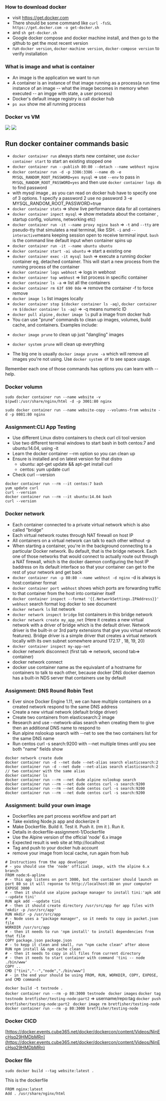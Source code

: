 ### How to download docker 
* visit https://get.docker.com
* There should be some command like ```curl -fsSL https://get.docker.com -o get-docker.sh```
* and ```sh get-docker.sh```
* Google docker compose and docker machine install, and then go to the github to get the most recent version
* run ```docker version```,  ```docker-machine version```,  ```docker-compose version``` to verify installation

### What is image and what is container
* An image is the application we want to run 
* A container is an instance of that image running as a process(a run time instance of an image -- what the image becomes in memory when executed -- an imgge with state, a user process)
* Docker's default image registry is call docker hub
* ```ps aux``` show me all running process


### Docker vs VM
![](./img/docker1.png)
![](./img/docker2.png)

## Run docker container commands basic
*  ```docker container run``` always starts new container, use ```docker container start``` to start an existing stopped one
* ```docker container run --publish 80:80 --detach --name webhost nginx```
* ```docker container run -d -p 3386:3386 --name db -e MYSQL_RANDOM_ROOT_PASSWORD=yes mysql``` => use ```--env``` to pass in ```MYSQL_RANDOM_ROOT_PASSWORD=yes``` and then use ```docker container logs db``` to find password 
* with mysql image , as you can read on docker hub have to specify one of 3 options. 1 specify a password 2 use no password 3 -e MYSQL_RANDOM_ROOT_PASSWORD=true
* ```docker container stats``` => show live performance data for all containers
* ```docker container inpect mysql``` => show metadata about the container , startup config, volumns, networking etc)
* ```docker container run -it --name proxy nginx bash``` => ```-t``` and ```--tty``` are pseudo-tty that simulates a real terminal, like SSH. ```-i``` and ```--interactive```means keeping session open to receive terminal input. ```bash``` is the command line default input when container spins up 
* ```docker container run -it --name ubuntu ubuntu```
* ```docker container start -ai ubuntu``` => start a existing one
* ```docker container exec -it mysql bash``` => execute a running docker container eg, detached container. This will start a new process from the running process of the container
* ```docker container logs webhost``` => logs in webhost
* ```docker container top webhost``` => list process in specific container 
* ```docker container ls -a``` => list all the containers 
* ```docker container rm 63f 690 0de``` => remove the container -f to force remove
* ```docker image ls``` list images locally
* ```docker container stop $(docker container ls -aq)```, ```docker container rm $(docker container ls -aq)``` => -q means numeric ID
* ```docker pull alpine``` , ```docker image ls``` pull a image from docker hub
* You can use "prune" commands to clean up images, volumes, build cache, and containers. Examples include:

- ```docker image prune``` to clean up just "dangling" images

- ```docker system prune``` will clean up everything

- The big one is usually ```docker image prune -a``` which will remove all images you're not using. Use ```docker system df``` to see space usage.

Remember each one of those commands has options you can learn with --help.

### Docker volumn
```sudo docker container run --name website -v $(pwd):/usr/share/nginx/html -d -p 3001:80 nginx ```

```sudo docker container run --name website-copy --volumns-from website -d -p 8081:80 nginx```

### Assignment:CLI App Testing
* Use different Linux distro containers to check curl cli tool version
* Use two different terminal windows to start bash in both centos:7 and ubuntu:14.04, using -it
* Learn the docker container --rm option so you can clean up
* Ensure is installed and on latest version for that distro
  * ubuntu: apt-get update && apt-get install curl
  * centos: yum update curl
 * Check curl --version   
 ```
docker container run --rm --it centos:7 bash
yum update curl
curl --version
docker container run --rm --it ubuntu:14.04 bash
curl --version
```

### Docker network
* Each container connected to a private virtual network which is also called "bridge"
* Each virtual network routes through NAT firewall on host IP
* All containers on a virtual network can talk to each other without -p
* When starting a container, you're in the background connecting to a particular Docker network. Bu default, that is the bridge network. Each one of those networks that would connect to actually route out through a NAT firewall, which is the docker daemon configuring the host IP baddress on its default interface so that your container can get to the rest of your network and get back
* ```docker container run -p 80:80 --name webhost -d nginx``` -d is always is host:container format
* ```docker container port webhost``` shows which ports are forwarding traffic to that container from the host into container itself
* ```docker container inspect --format '{{.NetworkSettings.IPAddress}}' webhost``` search format log docker to see document
* ```docker network ls``` list network
* ```docker network inspect bridge``` list containers in this bridge network
* ```docker network create my_app_net``` (Here it creates a new virtual network with a driver of bridge which is the default driver. Network driver is the built-in or 3rd party extensions that give you virtual network features). Bridge driver is a simple driver that creates a virtual network locally with its own subnet somewhere around 172.17 , 18, 19, 20)
* ```docker container inspect my-app-net```
* docker network disconnect <tab> <tab> (first tab => network, second tab=> container)
* docker network connect <tab><tab> 
* docker use container name as the equivalant of a hostname for containers to talk to each other, because docker DNS docker daemon has a built-in NDS server that containers use by default


### Assignment: DNS Round Robin Test
* Ever since Docker Engine 1.11, we can have multiple containers on a created network respond to the same DNS address
* Create a new virtual network (default bridge driver)
* Create two containers from elasticsearch:2 image
* Research and use --network-alias search when creating them to give then an additional DNS name to respond to 
* Run alpine nslookup search with --net to see the two containers list for the same DNS name
* Run centos curl -s search:9200 with --net multiple times until you see both "name" fields show

```
docker network create dude
docker container run -d --net dude --net-alias search elasticsearch:2
docker container run -d --net dude --net-alias search elasticsearch:2   // two container with the same alias
docker container ls 
docker container run --rm --net dude alpine nslookup search
docker container run --rm --net dude centos curl -s search:9200
docker container run --rm --net dude centos curl -s search:9200
docker container run --rm --net dude centos curl -s search:9200
```

### Assignment: build your own image 
* Dockerfiles are part process workflow and part art
* Take existing Node.js app and dockerize it 
* Make Dockerfile. Build it. Test it. Push it. (rm it ). Run  it.
* Details in dockerfile-assignment-1/Dockerfile
* Use the Alpine version of the official 'node' 6.x image
* Expected result is web site at http://localhost
* Tag and push to your docker hub account
* remove your image from local cache, run again from hub

```
# Instructions from the app developer
# - you should use the 'node' official image, with the alpine 6.x branch
FROM node:6-apline
# - this app listens on port 3000, but the container should launch on port 80 so it will reponse to http://localhost:80 on your computer
EXPOSE 3000
# - then it should use alpine package manager to install tini:'apk add --update tini'
RUN apk add --update tini
# - then it should create directory /usr/src/app for app files with 'mkdir -p /usr/src/app'
RUN mkdir -p /usr/src/app
# - Node uses a "package manager", so it needs to copy in packet.json file
WORKDIR /usr/src/app
# - then it needs to run 'npm install' to install dependencies from that file
COPY package.json package.json
# - to kepp it clean and small, run "npm cache clean" after above
RUN npm install && npm cache clean
# - then it needs to copy in all files from current directory
# - then it needs to start container with command 'tini -- node ./bin/www'
COPY ..
CMD ["tini","--","node","./bin/www"]
# - in the end your should be using FROM, RUN, WORKDIR, COPY, EXPOSE, and CMD commands
```

```docker build -t testnode .```  
```docker container run --rm -p 80:3000 testnode ```
```docker images```
```docker tag testnode bretfisher/testing-node:part2``` => username/repo:tag
```docker push bretfisher/testing-node:part2 ```
```docker image rm bretfisher/testing-node```
```docker container run --rm -p 80:3000 bretfisher/testing-node```


### Docker CICD
[https://docker.events.cube365.net/docker/dockercon/content/Videos/NjnEcHsq29HMDbMRn](https://docker.events.cube365.net/docker/dockercon/content/Videos/NjnEcHsq29HMDbMRn)



### Docker file

```sudo docker build --tag website:latest .``` 

This is the dockerfile   
```
FROM nginx:latest                                                         
Add . /usr/share/nginx/html
```

